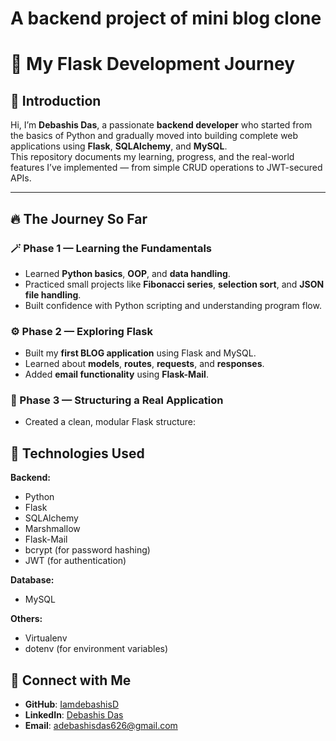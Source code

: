 # A backend project of mini blog clone

# 🚀 My Flask Development Journey

## 🧠 Introduction
Hi, I’m **Debashis Das**, a passionate **backend developer** who started from the basics of Python and gradually moved into building complete web applications using **Flask**, **SQLAlchemy**, and **MySQL**.  
This repository documents my learning, progress, and the real-world features I’ve implemented — from simple CRUD operations to JWT-secured APIs.

---

## 🔥 The Journey So Far

### 🪄 Phase 1 — Learning the Fundamentals
- Learned **Python basics**, **OOP**, and **data handling**.
- Practiced small projects like **Fibonacci series**, **selection sort**, and **JSON file handling**.
- Built confidence with Python scripting and understanding program flow.

### ⚙️ Phase 2 — Exploring Flask
- Built my **first BLOG application** using Flask and MySQL.
- Learned about **models**, **routes**, **requests**, and **responses**.
- Added **email functionality** using **Flask-Mail**.

### 🧩 Phase 3 — Structuring a Real Application
- Created a clean, modular Flask structure:

## 🧰 Technologies Used

**Backend:**
- Python
- Flask
- SQLAlchemy
- Marshmallow
- Flask-Mail
- bcrypt (for password hashing)
- JWT (for authentication)

**Database:**
- MySQL

**Others:**
- Virtualenv
- dotenv (for environment variables)


## 🤝 Connect with Me
- **GitHub**: [IamdebashisD](https://github.com/IamdebashisD)  
- **LinkedIn**: [Debashis Das](https://www.linkedin.com/in/debashis-das-b18803353/)
- **Email**: adebashisdas626@gmail.com